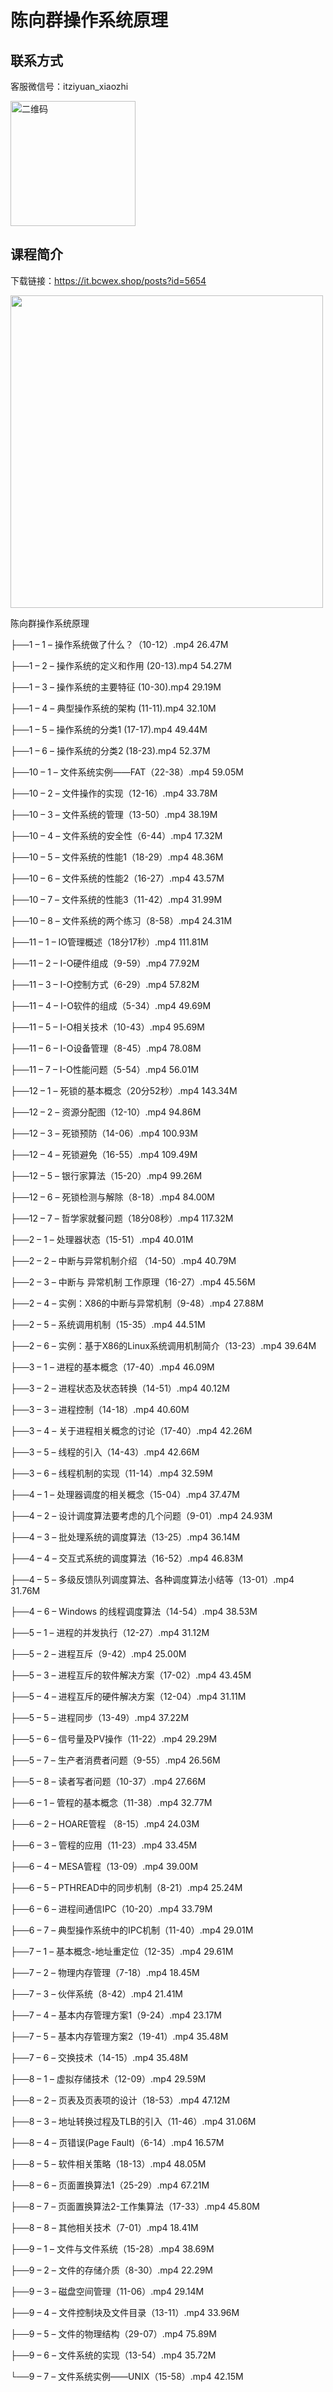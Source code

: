 # 陈向群操作系统原理

## 联系方式

客服微信号：itziyuan_xiaozhi

<img src="https://ziyuanyun.oss-cn-guangzhou.aliyuncs.com/common/20240614073449/666b82192834a.jpg" width="200" height="200" alt="二维码">

## 课程简介

下载链接：https://it.bcwex.shop/posts?id=5654

<img src="https://ziyuanyun.oss-cn-guangzhou.aliyuncs.com/yun/20241201163841/674c209112a63.jpg" width="500" alt="">

  陈向群操作系统原理



 ├──1 &#8211; 1 &#8211; 操作系统做了什么？（10-12）.mp4 26.47M

 ├──1 &#8211; 2 &#8211; 操作系统的定义和作用 (20-13).mp4 54.27M

 ├──1 &#8211; 3 &#8211; 操作系统的主要特征 (10-30).mp4 29.19M

 ├──1 &#8211; 4 &#8211; 典型操作系统的架构 (11-11).mp4 32.10M

 ├──1 &#8211; 5 &#8211; 操作系统的分类1 (17-17).mp4 49.44M

 ├──1 &#8211; 6 &#8211; 操作系统的分类2 (18-23).mp4 52.37M

 ├──10 &#8211; 1 &#8211; 文件系统实例——FAT（22-38）.mp4 59.05M

 ├──10 &#8211; 2 &#8211; 文件操作的实现（12-16）.mp4 33.78M

 ├──10 &#8211; 3 &#8211; 文件系统的管理（13-50）.mp4 38.19M

 ├──10 &#8211; 4 &#8211; 文件系统的安全性（6-44）.mp4 17.32M

 ├──10 &#8211; 5 &#8211; 文件系统的性能1（18-29）.mp4 48.36M

 ├──10 &#8211; 6 &#8211; 文件系统的性能2（16-27）.mp4 43.57M

 ├──10 &#8211; 7 &#8211; 文件系统的性能3（11-42）.mp4 31.99M

 ├──10 &#8211; 8 &#8211; 文件系统的两个练习（8-58）.mp4 24.31M

 ├──11 &#8211; 1 &#8211; IO管理概述（18分17秒）.mp4 111.81M

 ├──11 &#8211; 2 &#8211; I-O硬件组成（9-59）.mp4 77.92M

 ├──11 &#8211; 3 &#8211; I-O控制方式（6-29）.mp4 57.82M

 ├──11 &#8211; 4 &#8211; I-O软件的组成（5-34）.mp4 49.69M

 ├──11 &#8211; 5 &#8211; I-O相关技术（10-43）.mp4 95.69M

 ├──11 &#8211; 6 &#8211; I-O设备管理（8-45）.mp4 78.08M

 ├──11 &#8211; 7 &#8211; I-O性能问题（5-54）.mp4 56.01M

 ├──12 &#8211; 1 &#8211; 死锁的基本概念（20分52秒）.mp4 143.34M

 ├──12 &#8211; 2 &#8211; 资源分配图（12-10）.mp4 94.86M

 ├──12 &#8211; 3 &#8211; 死锁预防（14-06）.mp4 100.93M

 ├──12 &#8211; 4 &#8211; 死锁避免（16-55）.mp4 109.49M

 ├──12 &#8211; 5 &#8211; 银行家算法（15-20）.mp4 99.26M

 ├──12 &#8211; 6 &#8211; 死锁检测与解除（8-18）.mp4 84.00M

 ├──12 &#8211; 7 &#8211; 哲学家就餐问题（18分08秒）.mp4 117.32M

 ├──2 &#8211; 1 &#8211; 处理器状态（15-51）.mp4 40.01M

 ├──2 &#8211; 2 &#8211; 中断与异常机制介绍 （14-50）.mp4 40.79M

 ├──2 &#8211; 3 &#8211; 中断与 异常机制 工作原理（16-27）.mp4 45.56M

 ├──2 &#8211; 4 &#8211; 实例：X86的中断与异常机制（9-48）.mp4 27.88M

 ├──2 &#8211; 5 &#8211; 系统调用机制（15-35）.mp4 44.51M

 ├──2 &#8211; 6 &#8211; 实例：基于X86的Linux系统调用机制简介（13-23）.mp4 39.64M

 ├──3 &#8211; 1 &#8211; 进程的基本概念（17-40）.mp4 46.09M

 ├──3 &#8211; 2 &#8211; 进程状态及状态转换（14-51）.mp4 40.12M

 ├──3 &#8211; 3 &#8211; 进程控制（14-18）.mp4 40.60M

 ├──3 &#8211; 4 &#8211; 关于进程相关概念的讨论（17-40）.mp4 42.26M

 ├──3 &#8211; 5 &#8211; 线程的引入（14-43）.mp4 42.66M

 ├──3 &#8211; 6 &#8211; 线程机制的实现（11-14）.mp4 32.59M

 ├──4 &#8211; 1 &#8211; 处理器调度的相关概念（15-04）.mp4 37.47M

 ├──4 &#8211; 2 &#8211; 设计调度算法要考虑的几个问题（9-01）.mp4 24.93M

 ├──4 &#8211; 3 &#8211; 批处理系统的调度算法（13-25）.mp4 36.14M

 ├──4 &#8211; 4 &#8211; 交互式系统的调度算法（16-52）.mp4 46.83M

 ├──4 &#8211; 5 &#8211; 多级反馈队列调度算法、各种调度算法小结等（13-01）.mp4 31.76M

 ├──4 &#8211; 6 &#8211; Windows 的线程调度算法（14-54）.mp4 38.53M

 ├──5 &#8211; 1 &#8211; 进程的并发执行（12-27）.mp4 31.12M

 ├──5 &#8211; 2 &#8211; 进程互斥（9-42）.mp4 25.00M

 ├──5 &#8211; 3 &#8211; 进程互斥的软件解决方案（17-02）.mp4 43.45M

 ├──5 &#8211; 4 &#8211; 进程互斥的硬件解决方案（12-04）.mp4 31.11M

 ├──5 &#8211; 5 &#8211; 进程同步（13-49）.mp4 37.22M

 ├──5 &#8211; 6 &#8211; 信号量及PV操作（11-22）.mp4 29.29M

 ├──5 &#8211; 7 &#8211; 生产者消费者问题（9-55）.mp4 26.56M

 ├──5 &#8211; 8 &#8211; 读者写者问题（10-37）.mp4 27.66M

 ├──6 &#8211; 1 &#8211; 管程的基本概念（11-38）.mp4 32.77M

 ├──6 &#8211; 2 &#8211; HOARE管程 （8-15）.mp4 24.03M

 ├──6 &#8211; 3 &#8211; 管程的应用（11-23）.mp4 33.45M

 ├──6 &#8211; 4 &#8211; MESA管程（13-09）.mp4 39.00M

 ├──6 &#8211; 5 &#8211; PTHREAD中的同步机制（8-21）.mp4 25.24M

 ├──6 &#8211; 6 &#8211; 进程间通信IPC（10-20）.mp4 33.79M

 ├──6 &#8211; 7 &#8211; 典型操作系统中的IPC机制（11-40）.mp4 29.01M

 ├──7 &#8211; 1 &#8211; 基本概念-地址重定位（12-35）.mp4 29.61M

 ├──7 &#8211; 2 &#8211; 物理内存管理（7-18）.mp4 18.45M

 ├──7 &#8211; 3 &#8211; 伙伴系统（8-42）.mp4 21.41M

 ├──7 &#8211; 4 &#8211; 基本内存管理方案1（9-24）.mp4 23.17M

 ├──7 &#8211; 5 &#8211; 基本内存管理方案2（19-41）.mp4 35.48M

 ├──7 &#8211; 6 &#8211; 交换技术（14-15）.mp4 35.48M

 ├──8 &#8211; 1 &#8211; 虚拟存储技术（12-09）.mp4 29.59M

 ├──8 &#8211; 2 &#8211; 页表及页表项的设计（18-53）.mp4 47.12M

 ├──8 &#8211; 3 &#8211; 地址转换过程及TLB的引入（11-46）.mp4 31.06M

 ├──8 &#8211; 4 &#8211; 页错误(Page Fault)（6-14）.mp4 16.57M

 ├──8 &#8211; 5 &#8211; 软件相关策略（18-13）.mp4 48.05M

 ├──8 &#8211; 6 &#8211; 页面置换算法1（25-29）.mp4 67.21M

 ├──8 &#8211; 7 &#8211; 页面置换算法2-工作集算法（17-33）.mp4 45.80M

 ├──8 &#8211; 8 &#8211; 其他相关技术（7-01）.mp4 18.41M

 ├──9 &#8211; 1 &#8211; 文件与文件系统（15-28）.mp4 38.69M

 ├──9 &#8211; 2 &#8211; 文件的存储介质（8-30）.mp4 22.29M

 ├──9 &#8211; 3 &#8211; 磁盘空间管理（11-06）.mp4 29.14M

 ├──9 &#8211; 4 &#8211; 文件控制块及文件目录（13-11）.mp4 33.96M

 ├──9 &#8211; 5 &#8211; 文件的物理结构（29-07）.mp4 75.89M

 ├──9 &#8211; 6 &#8211; 文件系统的实现（13-54）.mp4 35.72M

 └──9 &#8211; 7 &#8211; 文件系统实例——UNIX（15-58）.mp4 42.15M

  